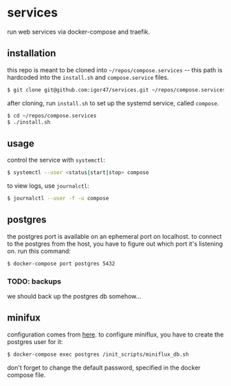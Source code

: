 # services

run web services via docker-compose and traefik.

## installation

this repo is meant to be cloned into `~/repos/compose.services` -- this path is hardcoded into the `install.sh` and `compose.service` files.

```bash
$ git clone git@github.com:igor47/services.git ~/repos/compose.services
```

after cloning, run `install.sh` to set up the systemd service, called `compose`.

```bash
$ cd ~/repos/compose.services
$ ./install.sh
```

## usage

control the service with `systemctl`:

```bash
$ systemctl --user <status|start|stop> compose
```

to view logs, use `journalctl`:

```bash
$ journalctl --user -f -u compose
```

## postgres

the postgres port is available on an ephemeral port on localhost.
to connect to the postgres from the host, you have to figure out which port it's listening on.
run this command:

```bash
$ docker-compose port postgres 5432
```

### TODO: backups

we should back up the postgres db somehow...

## minifux

configuration comes from [here](https://miniflux.app/docs/installation.html#docker).
to configure miniflux, you have to create the postgres user for it:

```bash
$ docker-compose exec postgres /init_scripts/miniflux_db.sh
```

don't forget to change the default password, specified in the docker compose file.
